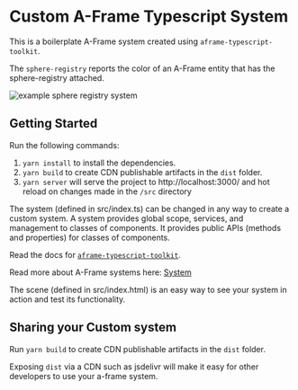 # Custom A-Frame Typescript System

This is a boilerplate A-Frame system created using `aframe-typescript-toolkit`. 

The `sphere-registry` reports the color of an A-Frame entity that has the sphere-registry attached.

<img src="./assets/system.png" alt="example sphere registry system">


## Getting Started 
Run the following commands: 
1. `yarn install` to install the dependencies.
2. `yarn build` to create CDN publishable artifacts in the `dist` folder.
3. `yarn server` will serve the project to http://localhost:3000/ and hot reload on changes made in the `/src` directory

The system (defined in src/index.ts) can be changed in any way to create a custom system. A system provides global scope, services, and management to classes of components. It provides public APIs (methods and properties) for classes of components.

Read the docs for [`aframe-typescript-toolkit`](https://github.com/olioapps/aframe-typescript-toolkit).

Read more about A-Frame systems here: [System](https://aframe.io/docs/0.8.0/core/systems.html)

The scene (defined in src/index.html) is an easy way to see your system in action and test its functionality. 

## Sharing your Custom system
Run `yarn build` to create CDN publishable artifacts in the `dist` folder.

Exposing `dist` via a CDN such as jsdelivr will make it easy for other developers to use your a-frame system.